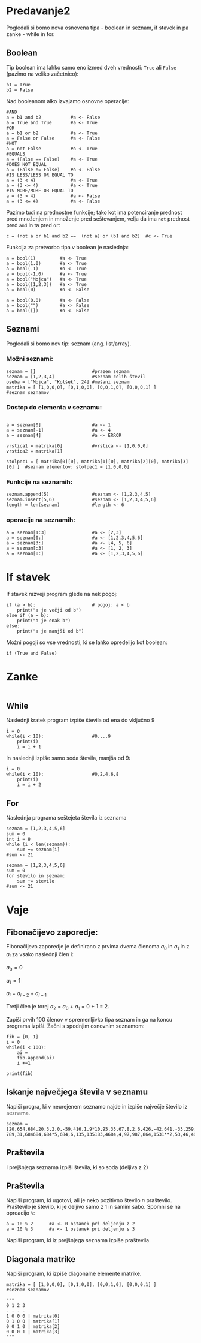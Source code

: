 # Predavanje2

Pogledali si bomo nova osnovena tipa - boolean in seznam, if stavek in pa zanke - while in for.

## Boolean

Tip boolean ima lahko samo eno izmed dveh vrednosti: `True` ali `False` (pazimo na veliko začetnico):

```
b1 = True
b2 = False
```

Nad booleanom alko izvajamo osnovne operacije:
```
#AND
a = b1 and b2           #a <- False
a = True and True       #a <- True
#OR
a = b1 or b2            #a <- True
a = False or False      #a <- False
#NOT
a = not False           #a <- True
#EQUALS
a = (False == False)    #a <- True
#DOES NOT EQUAL
a = (False != False)    #a <- False
#IS LESS/LESS OR EQUAL TO
a = (3 < 4)             #a <- True 
a = (3 <= 4)            #a <- True 
#IS MORE/MORE OR EQUAL TO
a = (3 > 4)             #a <- False 
a = (3 <= 4)            #a <- False 

```

Pazimo tudi na prednostne funkcije; tako kot ima potenciranje prednost pred množenjem in množenje pred seštevanjem, velja da ima `not` prednost pred `and` in ta pred `or`:
```
c = (not a or b1 and b2 ==  (not a) or (b1 and b2)  #c <- True
```

Funkcija za pretvorbo tipa v boolean je naslednja:
```
a = bool(1)         #a <- True
a = bool(1.0)       #a <- True
a = bool(-1)        #a <- True
a = bool(-1.0)      #a <- True
a = bool("Mojca")   #a <- True
a = bool([1,2,3])   #a <- True
a = bool(0)         #a <- False

a = bool(0.0)       #a <- False
a = bool("")        #a <- False
a = bool([])        #a <- False
```


## Seznami

Pogledali si bomo nov tip: seznam (ang. list/array). 

### Možni seznami:
```
seznam = []                     #prazen seznam
seznam = [1,2,3,4]              #seznam celih števil
oseba = ["Mojca", "Kolšek", 24] #mešani seznam
matrika = [ [1,0,0,0], [0,1,0,0], [0,0,1,0], [0,0,0,1] ]                     #seznam seznamov
```

### Dostop do elementa v seznamu:
```

a = seznam[0]                   #a <- 1
a = seznam[-1]                  #a <- 4
a = seznam[4]                   #a <- ERROR

vrstica1 = matrika[0]           #vrstica <- [1,0,0,0]
vrstica2 = matrika[1]

stolpec1 = [ matrika[0][0], matrika[1][0], matrika[2][0], matrika[3][0] ]  #seznam elementov: stolpec1 = [1,0,0,0]
```

### Funkcije na seznamih:
```
seznam.append(5)                #seznam <- [1,2,3,4,5]
seznam.insert(5,6)              #seznam <- [1,2,3,4,5,6]
length = len(seznam)            #length <- 6
```
### operacije na seznamih:
```
a = seznam[1:3]                 #a <- [2,3]
a = seznam[0:]                  #a <- [1,2,3,4,5,6]
a = seznam[3:]                  #a <- [4, 5, 6]
a = seznam[:3]                  #a <- [1, 2, 3]
a = seznam[0:]                  #a <- [1,2,3,4,5,6]
```



# If stavek
If stavek razveji program glede na nek pogoj:

```
if (a > b):                     # pogoj: a < b
    print("a je večji od b")
else if (a = b):
    print("a je enak b")
else:
    print("a je manjši od b")
```
Možni pogoji so vse vrednosti, ki se lahko opredelijo kot boolean:
```
if (True and False)
```




# Zanke
```

```


## While
Naslednji kratek program izpiše števila od ena do vključno 9
```
i = 0
while(i < 10):                  #0....9
    print(i)
    i = i + 1
```
In naslednji izpiše samo soda števila, manjša od 9:
```
i = 0
while(i < 10):                  #0,2,4,6,8
    print(i)
    i = i + 2
```

## For
Naslednja programa seštejeta števila iz seznama

```
seznam = [1,2,3,4,5,6]
sum = 0
int i = 0
while (i < len(seznam)):
    sum += seznam[i]              
#sum <- 21
```

```
seznam = [1,2,3,4,5,6]
sum = 0
for stevilo in seznam:
    sum += stevilo              
#sum <- 21
```


# Vaje

## Fibonačijevo zaporedje:
Fibonačijevo zaporedje je definirano z prvima dvema členoma $a_0$ in $a_1$ in z $a_i$ za vsako naslednji člen i:

$a_0 = 0$ 

$a_1 = 1$

$a_i$ = $a_{i-2}$  + $a_{i-1}$

Tretji člen je torej $a_2$ = $a_0$ + $a_1$ = 0 + 1 = 2.

Zapiši prvih 100 členov v spremenljivko tipa seznam in ga na koncu programa izpiši. Začni s spodnjim osnovnim seznamom:
```
fib = [0, 1]
i = 0
while(i < 100):
    ai =  
    fib.append(ai)
    i +=1

print(fib)
```

## Iskanje največjega števila v seznamu

Napiši progra, ki v neurejenem seznamo najde in izpiše največje število iz seznama.

```
seznam = [20,654,684,20,3,2,0,-59,416,1,9*10,95,35,67,8,2,6,426,-42,641,-33,259,5**9,4,1100,355546,20251,46,31203,51,354131,351384,684,351,351,313+788,339,121,020,351,35,1684,684684,313*976,1351,354,8468464,6846+4186468,846531,21,57,59,365965,68746,845313,7,41,5135468*61,4684**2,684,6,1351,3,84684,684,15135353,6846,33337,8431,35,18,4864,86468,4,684-789,31,684684,684*5,684,6,135,135183,4684,4,97,987,864,1531**2,53,46,4697**5,9789,789,78,6465468,7,87,97,68,46,584,684,84,9*577,97*97,86,4,6854,6884,684*654,0,23]
```
## Praštevila
I prejšnjega seznama izpiši števila, ki so soda (deljiva z 2)

## Praštevila
Napiši program, ki ugotovi, ali je neko pozitivno število $n$ praštevilo.
Praštevilo je število, ki je deljivo samo z 1 in samim sabo.
Spomni se na opreacijo `%`: 
```
a = 10 % 2      #a <- 0 ostanek pri deljenju z 2
a = 10 % 3      #a <- 1 ostanek pri deljenju s 3
```

Napiši program, ki iz prejšnjega seznama izpiše praštevila.


## Diagonala matrike
Napiši program, ki izpiše diagonalne elemente matrike.
```
matrika = [ [1,0,0,0], [0,1,0,0], [0,0,1,0], [0,0,0,1] ]                     #seznam seznamov

"""
0 1 2 3
- - - - 
1 0 0 0 | matrika[0]
0 1 0 0 | matrika[1]
0 0 1 0 | matrika[2]
0 0 0 1 | matrika[3]
"""

```







